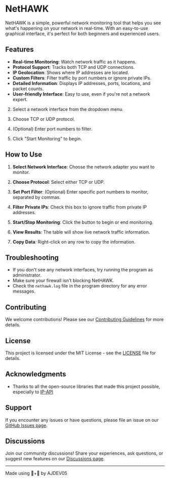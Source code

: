 # NetHAWK

NetHAWK is a simple, powerful network monitoring tool that helps you see what's happening on your network in real-time. With an easy-to-use graphical interface, it's perfect for both beginners and experienced users.

## Features

- **Real-time Monitoring**: Watch network traffic as it happens.
- **Protocol Support**: Tracks both TCP and UDP connections.
- **IP Geolocation**: Shows where IP addresses are located.
- **Custom Filters**: Filter traffic by port numbers or ignore private IPs.
- **Detailed Information**: Displays IP addresses, ports, locations, and packet counts.
- **User-friendly Interface**: Easy to use, even if you're not a network expert.

2. Select a network interface from the dropdown menu.

3. Choose TCP or UDP protocol.

4. (Optional) Enter port numbers to filter.

5. Click "Start Monitoring" to begin.

## How to Use

1. **Select Network Interface**: Choose the network adapter you want to monitor.

2. **Choose Protocol**: Select either TCP or UDP.

3. **Set Port Filter**: (Optional) Enter specific port numbers to monitor, separated by commas.

4. **Filter Private IPs**: Check this box to ignore traffic from private IP addresses.

5. **Start/Stop Monitoring**: Click the button to begin or end monitoring.

6. **View Results**: The table will show live network traffic information.

7. **Copy Data**: Right-click on any row to copy the information.

## Troubleshooting

- If you don't see any network interfaces, try running the program as administrator.
- Make sure your firewall isn't blocking NetHAWK.
- Check the `nethawk.log` file in the program directory for any error messages.

## Contributing

We welcome contributions! Please see our [Contributing Guidelines](CONTRIBUTING.md) for more details.

## License

This project is licensed under the MIT License - see the [LICENSE](LICENSE) file for details.

## Acknowledgments

- Thanks to all the open-source libraries that made this project possible, especially to [IP-API](https://ip-api.com/)

## Support

If you encounter any issues or have questions, please file an issue on our [GitHub Issues page](https://github.com/ajdev05/NetHAWK/issues).

## Discussions

Join our community discussions! Share your experiences, ask questions, or suggest new features on our [Discussions page](https://github.com/ajdev05/NetHAWK/discussions).

---

Made using 🧠+🐍 by AJDEV05
